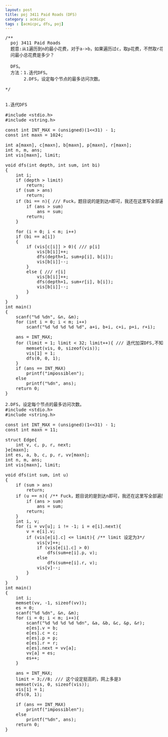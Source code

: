 ```yaml
---
layout: post
title: poj 3411 Paid Roads (DFS)
category : acmicpc
tags : [acmicpc, dfs, poj]
---
```


<pre>/**    
  poj 3411 Paid Roads    
  题意:从1遍历到n的最小花费，对于a-&gt;b，如果遍历过c，取p花费，不然取r花费。    
  问最小总花费是多少？    
    
  DFS。    
  方法：1.迭代DFS。    
       2.DFS，设定每个节点的最多访问次数。    
    
*/</pre>    
<!--more-->    
<pre>    
1.迭代DFS    
    
#include &lt;stdio.h&gt;    
#include &lt;string.h&gt;    
    
const int INT_MAX = (unsigned)(1&lt;&lt;31) - 1;    
const int maxn = 1024;    
    
int a[maxn], c[maxn], b[maxn], p[maxn], r[maxn];    
int n, m, ans;    
int vis[maxn], limit;    
    
void dfs(int depth, int sum, int bi)    
{    
    int i;    
    if (depth &gt; limit)    
        return;    
    if (sum &gt; ans)    
        return;    
    if (bi == n){ /// Fuck，题目说的是到达n即可，我还在这里写全部遍历，英语啊    
        if (ans &gt; sum)    
            ans = sum;    
        return;    
    }    
    
    for (i = 0; i &lt; m; i++)    
    if (bi == a[i])    
    {    
        if (vis[c[i]] &gt; 0){ /// p[i]    
            vis[b[i]]++;    
            dfs(depth+1, sum+p[i], b[i]);    
            vis[b[i]]--;    
        }    
        else { /// r[i]    
            vis[b[i]]++;    
            dfs(depth+1, sum+r[i], b[i]);    
            vis[b[i]]--;    
        }    
    }    
}    
int main()    
{    
    scanf("%d %dn", &amp;n, &amp;m);    
    for (int i = 0; i &lt; m; i++)    
        scanf("%d %d %d %d %d", a+i, b+i, c+i, p+i, r+i);    
    
    ans = INT_MAX;    
    for (limit = 1; limit &lt; 32; limit++){ /// 迭代加深DFS,不知道解深度是多少，填深一些吧    
        memset(vis, 0, sizeof(vis));    
        vis[1] = 1;    
        dfs(0, 0, 1);    
    }    
    if (ans == INT_MAX)    
        printf("impossiblen");    
    else    
        printf("%dn", ans);    
    return 0;    
}    
    
2.DFS，设定每个节点的最多访问次数。    
#include &lt;stdio.h&gt;    
#include &lt;string.h&gt;    
    
const int INT_MAX = (unsigned)(1&lt;&lt;31) - 1;    
const int maxn = 11;    
    
struct Edge{    
    int v, c, p, r, next;    
}e[maxn];    
int es, a, b, c, p, r, vv[maxn];    
int n, m, ans;    
int vis[maxn], limit;    
    
void dfs(int sum, int u)    
{    
    if (sum &gt; ans)    
        return;    
    if (u == n){ /** Fuck，题目说的是到达n即可，我还在这里写全部遍历，英语啊*/    
        if (ans &gt; sum)    
            ans = sum;    
        return;    
    }    
    int i, v;    
    for (i = vv[u]; i != -1; i = e[i].next){    
        v = e[i].v;    
        if (vis[e[i].c] &lt;= limit){ /** limit 设定为3*/    
            vis[v]++;    
            if (vis[e[i].c] &gt; 0)    
                dfs(sum+e[i].p, v);    
            else    
                dfs(sum+e[i].r, v);    
            vis[v]--;    
        }    
    }    
}    
int main()    
{    
    int i;    
    memset(vv, -1, sizeof(vv));    
    es = 0;    
    scanf("%d %dn", &amp;n, &amp;m);    
    for (i = 0; i &lt; m; i++){    
        scanf("%d %d %d %d %dn", &amp;a, &amp;b, &amp;c, &amp;p, &amp;r);    
        e[es].v = b;    
        e[es].c = c;    
        e[es].p = p;    
        e[es].r = r;    
        e[es].next = vv[a];    
        vv[a] = es;    
        es++;    
    }    
    
    ans = INT_MAX;    
    limit = 3;//8; /// 这个设定挺高的，网上多是3    
    memset(vis, 0, sizeof(vis));    
    vis[1] = 1;    
    dfs(0, 1);    
    
    if (ans == INT_MAX)    
        printf("impossiblen");    
    else    
        printf("%dn", ans);    
    return 0;    
}</pre>